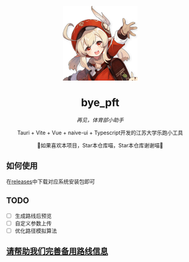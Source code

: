 <!-- markdownlint-disable MD033 MD041 -->
<p align="center">
  <img src="https://raw.githubusercontent.com/HSAllenbili/bye_pft/main/src-tauri/icons/icon.png" width="200" height="200">
</p>

<div align="center">

# bye_pft

<!-- prettier-ignore-start -->
<!-- markdownlint-disable-next-line MD036 -->
_再见，体育部小助手_

Tauri + Vite + Vue + naive-ui + Typescript开发的江苏大学乐跑小工具

🌟如果喜欢本项目，Star本仓库喵，Star本仓库谢谢喵🌟
<!-- prettier-ignore-end -->

</div>

## 如何使用
在[releases](https://github.com/HSAllenbili/bye_pft/releases)中下载对应系统安装包即可
## TODO
- [ ] 生成路线后预览
- [ ] 自定义参数上传
- [ ] 优化路径模拟算法
## [请帮助我们完善备用路线信息](https://github.com/HSAllenbili/pft_rules)
